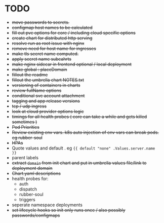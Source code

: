 # TODO

- ~~move passwords to secrets.~~
- ~~configmap host names to be calculated~~
- ~~fill out pvc options for core / including cloud specific options~~
- ~~create chart for distributed http serving~~
- ~~resolve run as root issue with nginx~~
- ~~remove need for host name for ingresses~~
- ~~make tls secret name computed.~~
- ~~apply secret name subcahrts~~
- ~~make nginx sidecar in frontend optional / local deployment~~
- ~~make global : placeDomain~~
- ~~fillout the readme~~
- ~~fillout the umbrella chart NOTES.txt~~
- ~~versioning of containers in charts~~
- ~~review fullName options~~
- ~~conditional svc account attachment~~
- ~~tagging and app release versions~~
- ~~tcp / udp ingress~~
- ~~look at cloud provider options logic~~
- ~~timings for all health probes ( core can take a while and gets killed sometimes )~~
- ~~Pod Priorities~~
- ~~Review existing env vars. k8s auto injection of env vars can break pods. eg rubber-soul~~
- ~~HPAs~~
- Quote values and default . eg `{{ default "none" .Values.server.name }}`
- parent labels
- ~~extract `domain` from init chart and put in umbrella values file/link to deployment domain~~
- ~~Chart.yaml descriptions~~
- health probes for:
  - auth
  - dispatch
  - rubber-soul
  - triggers
- seperate namespace deployments
- ~~set lifecycle hooks so init only runs once / also possibly passwords/configmaps~~

